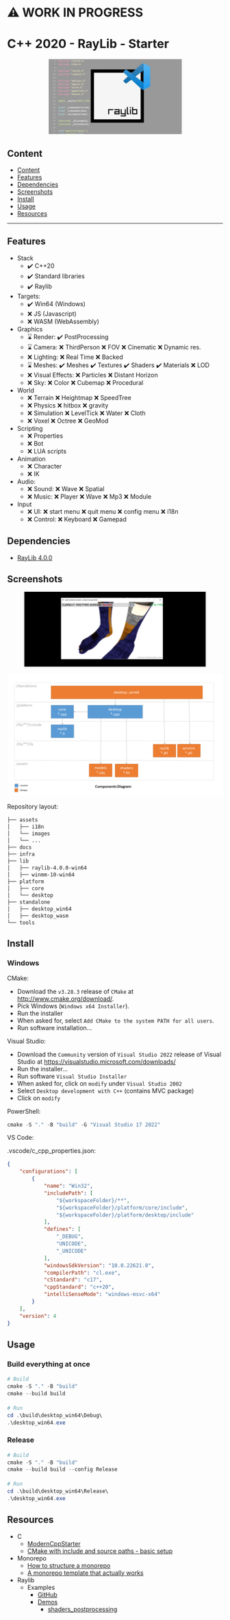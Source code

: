 :warning: WORK IN PROGRESS
==========================

# C++ 2020 - RayLib - Starter

<p align="center">
  <img src="./docs/README/thumb-raylib.png" height="175" width="auto" />
</p>

## Content

  - [Content](#content)
  - [Features](#features)
  - [Dependencies](#dependencies)
  - [Screenshots](#screenshots)
  - [Install](#install)
  - [Usage](#usage)
  - [Resources](#resources)

---------------------------------------

## Features

- Stack
  - :heavy_check_mark: C++20
  - :heavy_check_mark: Standard libraries
  - :heavy_check_mark: Raylib
- Targets:
  - :heavy_check_mark: Win64 (Windows)
  - :x: JS (Javascript)
  - :x: WASM (WebAssembly)
- Graphics
  - :hourglass: Render: 
      :heavy_check_mark: PostProcessing
  - :hourglass: Camera: 
      :x: ThirdPerson
      :x: FOV
      :x: Cinematic
      :x: Dynamic res.
  - :x: Lighting:
      :x: Real Time
      :x: Backed
  - :hourglass: Meshes: 
      :heavy_check_mark: Meshes
      :heavy_check_mark: Textures
      :heavy_check_mark: Shaders
      :heavy_check_mark: Materials
      :x: LOD
  - :x: Visual Effects:
      :x: Particles
      :x: Distant Horizon
  - :x: Sky:
      :x: Color
      :x: Cubemap
      :x: Procedural
- World
  - :x: Terrain
      :x: Heightmap
      :x: SpeedTree
  - :x: Physics
      :x: hitbox
      :x: gravity
  - :x: Simulation
      :x: LevelTick
      :x: Water
      :x: Cloth
  - :x: Voxel
      :x: Octree
      :x: GeoMod
- Scripting
  - :x: Properties
  - :x: Bot
  - :x: LUA scripts
- Animation
  - :x: Character
  - :x: IK
- Audio: 
  - :x: Sound:
      :x: Wave
      :x: Spatial
  - :x: Music:
      :x: Player
      :x: Wave
      :x: Mp3
      :x: Module
- Input
  - :x: UI: 
      :x: start menu
      :x: quit menu
      :x: config menu
      :x: i18n
  - :x: Control:
      :x: Keyboard
      :x: Gamepad

## Dependencies

- [RayLib 4.0.0](https://www.raylib.com/)

## Screenshots

<p align="center">
  <img src="./docs/README/thumb-screenshot.png" height="175" width="auto" />
</p>

![alt text](./docs/README/diagrams-1.png)

Repository layout:
```
├── assets
│   ├── i18n
│   └── images
│   └── ...
├── docs
├── infra
├── lib
│   ├── raylib-4.0.0-win64
│   ├── winmm-10-win64
├── platform
│   ├── core
│   └── desktop
├── standalone
│   ├── desktop_win64
│   ├── desktop_wasm
└── tools
```

## Install

### Windows

CMake:
- Download the `v3.28.3` release of `CMake` at http://www.cmake.org/download/.
- Pick Windows (`Windows x64 Installer`).
- Run the installer
- When asked for, select `Add CMake to the system PATH for all users`.
- Run software installation...

Visual Studio:
- Download the `Community` version of `Visual Studio 2022` release of Visual Studio at https://visualstudio.microsoft.com/downloads/
- Run the installer...
- Run software `Visual Studio Installer`
- When asked for, click on `modify` under `Visual Studio 2002`
- Select `Desktop development with C++` (contains MVC package)
- Click on `modify`

PowerShell:
```powershell
cmake -S "." -B "build" -G "Visual Studio 17 2022"
```

VS Code:

.vscode/c_cpp_properties.json:
```json
{
    "configurations": [
        {
            "name": "Win32",
            "includePath": [
                "${workspaceFolder}/**",
                "${workspaceFolder}/platform/core/include",
                "${workspaceFolder}/platform/desktop/include"
            ],
            "defines": [
                "_DEBUG",
                "UNICODE",
                "_UNICODE"
            ],
            "windowsSdkVersion": "10.0.22621.0",
            "compilerPath": "cl.exe",
            "cStandard": "c17",
            "cppStandard": "c++20",
            "intelliSenseMode": "windows-msvc-x64"
        }
    ],
    "version": 4
}
```

## Usage

### Build everything at once

```powershell
# Build
cmake -S "." -B "build"
cmake --build build

# Run
cd .\build\desktop_win64\Debug\
.\desktop_win64.exe
```

### Release

```powershell
# Build
cmake -S "." -B "build"
cmake --build build --config Release

# Run
cd .\build\desktop_win64\Release\
.\desktop_win64.exe
```

## Resources

- C
  - [ModernCppStarter](https://github.com/TheLartians/ModernCppStarter/tree/master)
  - [CMake with include and source paths - basic setup](https://stackoverflow.com/questions/8304190/cmake-with-include-and-source-paths-basic-setup)
- Monorepo
  - [How to structure a monorepo](https://lucapette.me/writing/how-to-structure-a-monorepo/?utm_source=atom_feed)
  - [A monorepo template that actually works](https://levelup.gitconnected.com/a-monorepo-template-that-actually-works-3efd87770fa5)
- Raylib
  - Examples
    - [GitHub](https://github.com/raysan5/raylib/blob/master/examples/)
    - [Demos](https://www.raylib.com/examples.html)
      - [shaders_postprocessing](https://www.raylib.com/examples/shaders/loader.html?name=shaders_postprocessing) 

